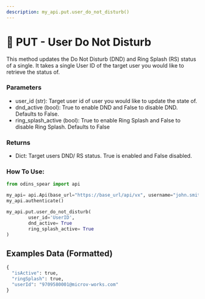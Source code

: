 ```yaml
---
description: my_api.put.user_do_not_disturb()
---
```


# 🛑 PUT - User Do Not Disturb

This method updates the Do Not Disturb (DND) and Ring Splash (RS) status of a single. It takes a single User ID of the target user you would like to retrieve the status of.&#x20;

### Parameters&#x20;

* user\_id (str): Target user id of user you would like to update the state of.
* dnd\_active (bool): True to enable DND and False to disable DND. Defaults to False.
* ring\_splash\_active (bool): True to enable Ring Splash and False to disable Ring Splash. Defaults to False

### Returns

* Dict: Target users DND/ RS status. True is enabled and False disabled.

### How To Use:

```python
from odins_spear import api

my_api= api.Api(base_url="https://base_url/api/vx", username="john.smith", password="ODIN_INSTANCE_1")
my_api.authenticate()

my_api.put.user_do_not_disturb(
        user_id='UserID',
        dnd_active= True
        ring_splash_active= True     
)
```

## Examples Data (Formatted)

```python
{
  "isActive": true,
  "ringSplash": true,
  "userId": "9709580001@microv-works.com"
}
```
